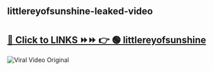 
 ## littlereyofsunshine-leaked-video 

# <h2><a href="https://clipsfans.com/littlereyofsunshine&ref=git">🔗 Click to LINKS ⏩⏩ 👉 🟢 littlereyofsunshine </a></h2>

<a href="https://clipsfans.com/littlereyofsunshine&ref=git" rel="nofollow" data-target="animated-image.originalLink"><img src="https://i.ibb.co.com/xMMVF88/686577567.gif" alt="Viral Video Original" style="max-width: 100%; display: inline-block;" data-target="animated-image.originalImage"></a>
